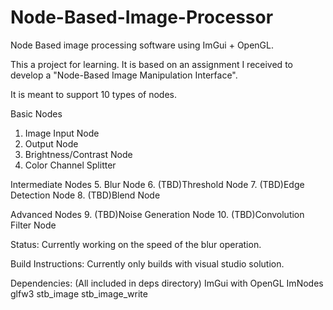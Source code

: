 # Node-Based-Image-Processor
Node Based image processing software using ImGui + OpenGL. 

This a project for learning.
It is based on an assignment I received to develop a "Node-Based Image Manipulation Interface".

It is meant to support 10 types of nodes.

Basic Nodes
1. Image Input Node 
2. Output Node 
3. Brightness/Contrast Node 
4. Color Channel Splitter 

Intermediate Nodes
5. Blur Node 
6. (TBD)Threshold Node 
7. (TBD)Edge Detection Node 
8. (TBD)Blend Node 

Advanced Nodes
9. (TBD)Noise Generation Node 
10. (TBD)Convolution Filter Node 

Status:
Currently working on the speed of the blur operation.

Build Instructions:
Currently only builds with visual studio solution.

Dependencies: (All included in deps directory)
ImGui with OpenGL
ImNodes
glfw3
stb_image
stb_image_write